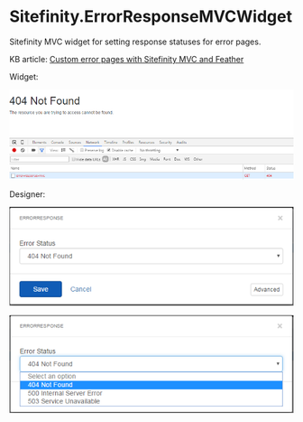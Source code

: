 # Sitefinity.ErrorResponseMVCWidget
Sitefinity MVC widget for setting response statuses for error pages.

KB article:
[Custom error pages with Sitefinity MVC and Feather](http://www.sitefinity.com/developer-network/knowledge-base/details/custom-error-pages-with-sitefinity-mvc-and-feather "Custom error pages with Sitefinity MVC and Feather")

Widget: 

![alt text][img]

[img]: https://github.com/nzagorchev/Sitefinity.ErrorResponseMVCWidget/blob/master/widget.png "Widget"

Designer: 

![alt text][img1]

[img1]: https://github.com/nzagorchev/Sitefinity.ErrorResponseMVCWidget/blob/master/designer.png "Designer"

![alt text][img2]

[img2]: https://github.com/nzagorchev/Sitefinity.ErrorResponseMVCWidget/blob/master/designer_1.png "Designer 2"